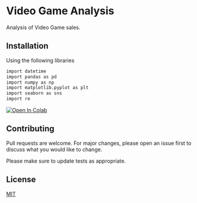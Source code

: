 # Video Game Analysis

Analysis of Video Game sales.

## Installation

Using the following libraries

```bash
import datetime
import pandas as pd
import numpy as np
import matplotlib.pyplot as plt
import seaborn as sns
import re
```
[![Open In Colab](https://colab.research.google.com/assets/colab-badge.svg)](https://colab.research.google.com/drive/1MyLQ8JCu7k5ZE7ZfFxAJ9yCO-YnVev7D?authuser=1#scrollTo=nbgOTniiikia)

## Contributing
Pull requests are welcome. For major changes, please open an issue first to discuss what you would like to change.

Please make sure to update tests as appropriate.

## License
[MIT](https://choosealicense.com/licenses/mit/)

